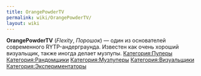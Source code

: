 ```yaml
---
title: OrangePowderTV
permalink: wiki/OrangePowderTV/
layout: wiki
---
```


**OrangePowderTV** (*Flexity*, *Порошок*) — один из основателей
современного RYTP-андерграунда. Известен как очень хороший визуальщик,
также иногда делает музпупы.
[Категория:Пуперы](Категория:Пуперы "wikilink")
[Категория:Рандомщики](Категория:Рандомщики "wikilink")
[Категория:Музпуперы](Категория:Музпуперы "wikilink")
[Категория:Визуальщики](Категория:Визуальщики "wikilink")
[Категория:Экспериментаторы](Категория:Экспериментаторы "wikilink")
